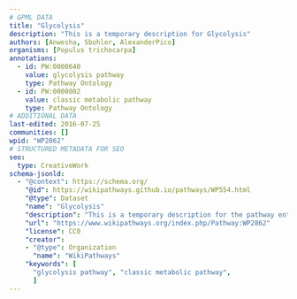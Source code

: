 ```yaml
---
# GPML DATA
title: "Glycolysis"
description: "This is a temporary description for Glycolysis"
authors: [Anwesha, Sbohler, AlexanderPico]
organisms: [Populus trichocarpa]
annotations:
  - id: PW:0000640
    value: glycolysis pathway
    type: Pathway Ontology
  - id: PW:0000002
    value: classic metabolic pathway
    type: Pathway Ontology
# ADDITIONAL DATA
last-edited: 2016-07-25
communities: []
wpid: "WP2862"
# STRUCTURED METADATA FOR SEO
seo:
  type: CreativeWork
schema-jsonld:
  - "@context": https://schema.org/
    "@id": https://wikipathways.github.io/pathways/WP554.html
    "@type": Dataset
    "name": "Glycolysis"
    "description": "This is a temporary description for the pathway entitled: Glycolysis"
    "url": "https://www.wikipathways.org/index.php/Pathway:WP2862"
    "license": CC0
    "creator":
    - "@type": Organization
      "name": "WikiPathways"
    "keywords": [
      "glycolysis pathway", "classic metabolic pathway",
      ]
---
```

